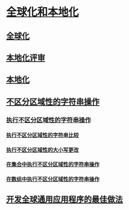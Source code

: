 # [全球化和本地化](index.md)
## [全球化](globalization.md)
## [本地化评审](localizability-review.md)
## [本地化](localization.md)
## [不区分区域性的字符串操作](culture-insensitive-string-operations.md)
### [执行不区分区域性的字符串操作](performing-culture-insensitive-string-operations.md)
#### [执行不区分区域性的字符串比较](performing-culture-insensitive-string-comparisons.md)
#### [执行不区分区域性的大小写更改](performing-culture-insensitive-case-changes.md)
#### [在集合中执行不区分区域性的字符串操作](performing-culture-insensitive-string-operations-in-collections.md)
#### [在数组中执行不区分区域性的字符串操作](performing-culture-insensitive-string-operations-in-arrays.md)
## [开发全球通用应用程序的最佳做法](best-practices-for-developing-world-ready-apps.md)
